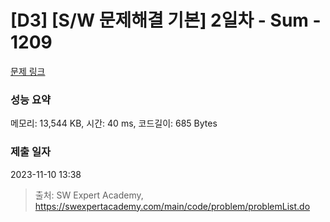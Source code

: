 # [D3] [S/W 문제해결 기본] 2일차 - Sum - 1209 

[문제 링크](https://swexpertacademy.com/main/code/problem/problemDetail.do?contestProbId=AV13_BWKACUCFAYh) 

### 성능 요약

메모리: 13,544 KB, 시간: 40 ms, 코드길이: 685 Bytes

### 제출 일자

2023-11-10 13:38



> 출처: SW Expert Academy, https://swexpertacademy.com/main/code/problem/problemList.do